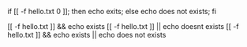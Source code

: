 if [[ -f hello.txt 0 ]]; then echo exits; else echo does not exists; fi

[[ -f hello.txt ]] && echo exists
[[ -f hello.txt ]] || echo doesnt exists
[[ -f hello.txt ]] && echo exists || echo does not exists